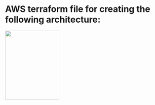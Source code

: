 # AWS terraform file for creating the following architecture:  
<img src="https://miro.medium.com/max/875/1*NB8QjhhDnkjauxTgx7QjKQ.png" width="175" height="223">
